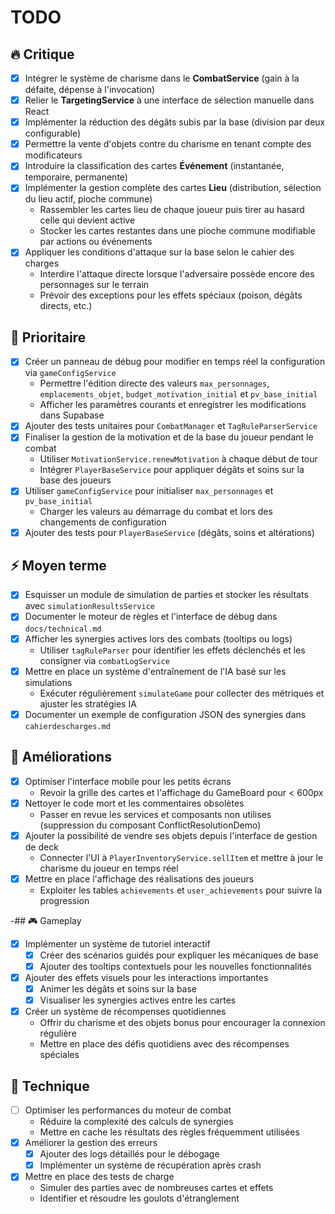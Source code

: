 # TODO

## 🔥 Critique
- [x] Intégrer le système de charisme dans le **CombatService** (gain à la défaite, dépense à l'invocation)
- [x] Relier le **TargetingService** à une interface de sélection manuelle dans React
- [x] Implémenter la réduction des dégâts subis par la base (division par deux configurable)
- [x] Permettre la vente d'objets contre du charisme en tenant compte des modificateurs
- [x] Introduire la classification des cartes **Événement** (instantanée, temporaire, permanente)
- [x] Implémenter la gestion complète des cartes **Lieu** (distribution, sélection du lieu actif, pioche commune)
  - Rassembler les cartes lieu de chaque joueur puis tirer au hasard celle qui devient active
  - Stocker les cartes restantes dans une pioche commune modifiable par actions ou événements
- [x] Appliquer les conditions d'attaque sur la base selon le cahier des charges
  - Interdire l'attaque directe lorsque l'adversaire possède encore des personnages sur le terrain
  - Prévoir des exceptions pour les effets spéciaux (poison, dégâts directs, etc.)

## 🚀 Prioritaire
- [x] Créer un panneau de débug pour modifier en temps réel la configuration via `gameConfigService`
  - Permettre l'édition directe des valeurs `max_personnages`, `emplacements_objet`, `budget_motivation_initial` et `pv_base_initial`
  - Afficher les paramètres courants et enregistrer les modifications dans Supabase
- [x] Ajouter des tests unitaires pour `CombatManager` et `TagRuleParserService`
- [x] Finaliser la gestion de la motivation et de la base du joueur pendant le combat
  - Utiliser `MotivationService.renewMotivation` à chaque début de tour
  - Intégrer `PlayerBaseService` pour appliquer dégâts et soins sur la base des joueurs
- [x] Utiliser `gameConfigService` pour initialiser `max_personnages` et `pv_base_initial`
  - Charger les valeurs au démarrage du combat et lors des changements de configuration
- [x] Ajouter des tests pour `PlayerBaseService` (dégâts, soins et altérations)

## ⚡ Moyen terme
- [x] Esquisser un module de simulation de parties et stocker les résultats avec `simulationResultsService`
- [x] Documenter le moteur de règles et l'interface de débug dans `docs/technical.md`
- [x] Afficher les synergies actives lors des combats (tooltips ou logs)
  - Utiliser `tagRuleParser` pour identifier les effets déclenchés et les consigner via `combatLogService`
- [x] Mettre en place un système d'entraînement de l'IA basé sur les simulations
  - Exécuter régulièrement `simulateGame` pour collecter des métriques et ajuster les stratégies IA
- [x] Documenter un exemple de configuration JSON des synergies dans `cahierdescharges.md`

## 🌱 Améliorations
- [x] Optimiser l'interface mobile pour les petits écrans
  - Revoir la grille des cartes et l'affichage du GameBoard pour < 600px
- [x] Nettoyer le code mort et les commentaires obsolètes
  - Passer en revue les services et composants non utilises (suppression du composant ConflictResolutionDemo)
- [x] Ajouter la possibilité de vendre ses objets depuis l'interface de gestion de deck
  - Connecter l'UI à `PlayerInventoryService.sellItem` et mettre à jour le charisme du joueur en temps réel
- [x] Mettre en place l'affichage des réalisations des joueurs
  - Exploiter les tables `achievements` et `user_achievements` pour suivre la progression

-## 🎮 Gameplay
- [x] Implémenter un système de tutoriel interactif
  - [x] Créer des scénarios guidés pour expliquer les mécaniques de base
  - [x] Ajouter des tooltips contextuels pour les nouvelles fonctionnalités
- [x] Ajouter des effets visuels pour les interactions importantes
  - [x] Animer les dégâts et soins sur la base
  - [x] Visualiser les synergies actives entre les cartes
- [x] Créer un système de récompenses quotidiennes
  - Offrir du charisme et des objets bonus pour encourager la connexion régulière
  - Mettre en place des défis quotidiens avec des récompenses spéciales

## 🔧 Technique
- [ ] Optimiser les performances du moteur de combat
  - Réduire la complexité des calculs de synergies
  - Mettre en cache les résultats des règles fréquemment utilisées
- [x] Améliorer la gestion des erreurs
  - [x] Ajouter des logs détaillés pour le débogage
  - [x] Implémenter un système de récupération après crash
- [x] Mettre en place des tests de charge
  - Simuler des parties avec de nombreuses cartes et effets
  - Identifier et résoudre les goulots d'étranglement
